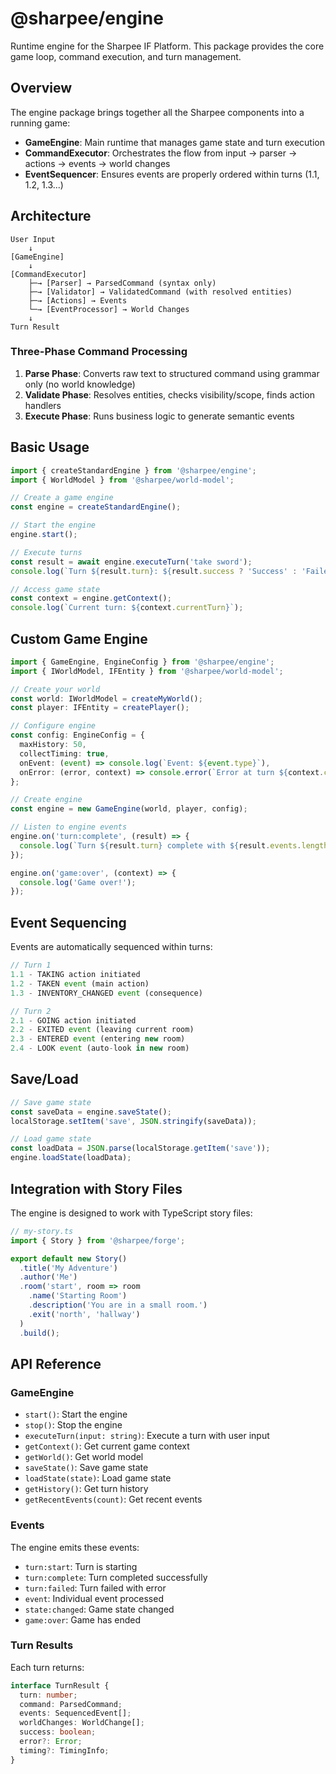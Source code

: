 # @sharpee/engine

Runtime engine for the Sharpee IF Platform. This package provides the core game loop, command execution, and turn management.

## Overview

The engine package brings together all the Sharpee components into a running game:

- **GameEngine**: Main runtime that manages game state and turn execution
- **CommandExecutor**: Orchestrates the flow from input → parser → actions → events → world changes
- **EventSequencer**: Ensures events are properly ordered within turns (1.1, 1.2, 1.3...)

## Architecture

```
User Input
    ↓
[GameEngine]
    ↓
[CommandExecutor]
    ├─→ [Parser] → ParsedCommand (syntax only)
    ├─→ [Validator] → ValidatedCommand (with resolved entities)
    ├─→ [Actions] → Events
    └─→ [EventProcessor] → World Changes
    ↓
Turn Result
```

### Three-Phase Command Processing

1. **Parse Phase**: Converts raw text to structured command using grammar only (no world knowledge)
2. **Validate Phase**: Resolves entities, checks visibility/scope, finds action handlers
3. **Execute Phase**: Runs business logic to generate semantic events

## Basic Usage

```typescript
import { createStandardEngine } from '@sharpee/engine';
import { WorldModel } from '@sharpee/world-model';

// Create a game engine
const engine = createStandardEngine();

// Start the engine
engine.start();

// Execute turns
const result = await engine.executeTurn('take sword');
console.log(`Turn ${result.turn}: ${result.success ? 'Success' : 'Failed'}`);

// Access game state
const context = engine.getContext();
console.log(`Current turn: ${context.currentTurn}`);
```

## Custom Game Engine

```typescript
import { GameEngine, EngineConfig } from '@sharpee/engine';
import { IWorldModel, IFEntity } from '@sharpee/world-model';

// Create your world
const world: IWorldModel = createMyWorld();
const player: IFEntity = createPlayer();

// Configure engine
const config: EngineConfig = {
  maxHistory: 50,
  collectTiming: true,
  onEvent: (event) => console.log(`Event: ${event.type}`),
  onError: (error, context) => console.error(`Error at turn ${context.currentTurn}:`, error)
};

// Create engine
const engine = new GameEngine(world, player, config);

// Listen to engine events
engine.on('turn:complete', (result) => {
  console.log(`Turn ${result.turn} complete with ${result.events.length} events`);
});

engine.on('game:over', (context) => {
  console.log('Game over!');
});
```

## Event Sequencing

Events are automatically sequenced within turns:

```typescript
// Turn 1
1.1 - TAKING action initiated
1.2 - TAKEN event (main action)
1.3 - INVENTORY_CHANGED event (consequence)

// Turn 2
2.1 - GOING action initiated
2.2 - EXITED event (leaving current room)
2.3 - ENTERED event (entering new room)
2.4 - LOOK event (auto-look in new room)
```

## Save/Load

```typescript
// Save game state
const saveData = engine.saveState();
localStorage.setItem('save', JSON.stringify(saveData));

// Load game state
const loadData = JSON.parse(localStorage.getItem('save'));
engine.loadState(loadData);
```

## Integration with Story Files

The engine is designed to work with TypeScript story files:

```typescript
// my-story.ts
import { Story } from '@sharpee/forge';

export default new Story()
  .title('My Adventure')
  .author('Me')
  .room('start', room => room
    .name('Starting Room')
    .description('You are in a small room.')
    .exit('north', 'hallway')
  )
  .build();
```

## API Reference

### GameEngine

- `start()`: Start the engine
- `stop()`: Stop the engine
- `executeTurn(input: string)`: Execute a turn with user input
- `getContext()`: Get current game context
- `getWorld()`: Get world model
- `saveState()`: Save game state
- `loadState(state)`: Load game state
- `getHistory()`: Get turn history
- `getRecentEvents(count)`: Get recent events

### Events

The engine emits these events:

- `turn:start`: Turn is starting
- `turn:complete`: Turn completed successfully
- `turn:failed`: Turn failed with error
- `event`: Individual event processed
- `state:changed`: Game state changed
- `game:over`: Game has ended

### Turn Results

Each turn returns:

```typescript
interface TurnResult {
  turn: number;
  command: ParsedCommand;
  events: SequencedEvent[];
  worldChanges: WorldChange[];
  success: boolean;
  error?: Error;
  timing?: TimingInfo;
}
```
